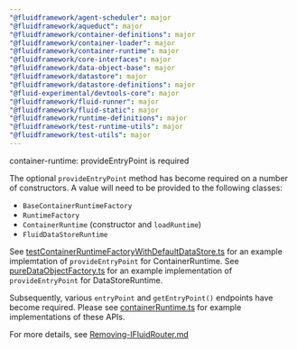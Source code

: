 ```yaml
---
"@fluidframework/agent-scheduler": major
"@fluidframework/aqueduct": major
"@fluidframework/container-definitions": major
"@fluidframework/container-loader": major
"@fluidframework/container-runtime": major
"@fluidframework/core-interfaces": major
"@fluidframework/data-object-base": major
"@fluidframework/datastore": major
"@fluidframework/datastore-definitions": major
"@fluid-experimental/devtools-core": major
"@fluidframework/fluid-runner": major
"@fluidframework/fluid-static": major
"@fluidframework/runtime-definitions": major
"@fluidframework/test-runtime-utils": major
"@fluidframework/test-utils": major
---
```


container-runtime: provideEntryPoint is required

The optional `provideEntryPoint` method has become required on a number of constructors. A value will need to be provided to the following classes:

-   `BaseContainerRuntimeFactory`
-   `RuntimeFactory`
-   `ContainerRuntime` (constructor and `loadRuntime`)
-   `FluidDataStoreRuntime`

See [testContainerRuntimeFactoryWithDefaultDataStore.ts](https://github.com/microsoft/FluidFramework/tree/main/packages/test/test-utils/src/testContainerRuntimeFactoryWithDefaultDataStore.ts) for an example implemtation of `provideEntryPoint` for ContainerRuntime.
See [pureDataObjectFactory.ts](https://github.com/microsoft/FluidFramework/tree/main/packages/framework/aqueduct/src/data-object-factories/pureDataObjectFactory.ts#L83) for an example implementation of `provideEntryPoint` for DataStoreRuntime.

Subsequently, various `entryPoint` and `getEntryPoint()` endpoints have become required. Please see [containerRuntime.ts](https://github.com/microsoft/FluidFramework/tree/main/packages/runtime/container-runtime/src/containerRuntime.ts) for example implementations of these APIs.

For more details, see [Removing-IFluidRouter.md](https://github.com/microsoft/FluidFramework/blob/main/packages/common/core-interfaces/Removing-IFluidRouter.md)
